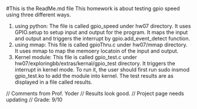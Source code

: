 #This is the ReadMe.md file
This homework is about testing gpio speed using three different ways.
1. using python: The file is called gpio_speed under hw07 directory. It uses GPIO.setup to setup input and output for the program.
It maps the input and output and triggers the interrupt by gpio.add_event_detect function.
2. using mmap: This file is called gpioThru.c under hw07/mmap directory. It uses mmap to map the memoery locatoin of the input and output.
3. Kernel module: This file is called gpio_test.c under hw07/exploringbb/extras/kernal/gpio_test directory. It triggers the interrupt in kernel mode.
To run it, the user should first run sudo insmod gpio_test.ko to add the module into kernel.
The test results are as displayed in a file called results.

// Comments from Prof. Yoder
// Results look good.
// Project page needs updating
// Grade:  9/10